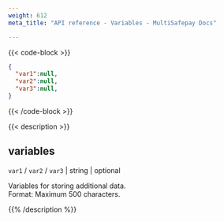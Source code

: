 ```yaml
---
weight: 612
meta_title: "API reference - Variables - MultiSafepay Docs"

---
```


{{< code-block >}}
```json 
{
  "var1":null,
  "var2":null,
  "var3":null,
}
```

{{< /code-block >}}

{{< description >}}
## variables

`var1` / `var2` / `var3` | string | optional

Variables for storing additional data.  
Format: Maximum 500 characters.

{{% /description %}}